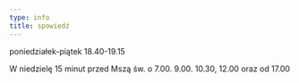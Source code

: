 ```yaml
---
type: info
title: spowiedź
---
```

poniedziałek-piątek 18.40-19.15

W niedzielę 15 minut przed Mszą św. o 7.00. 9.00. 10.30, 12.00 oraz od 17.00